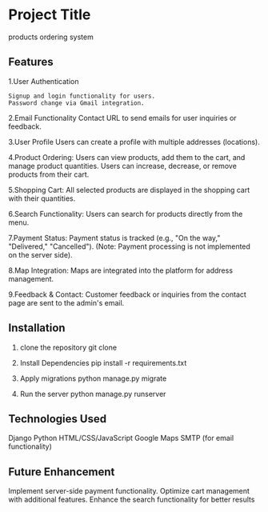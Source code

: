 # Project Title
products ordering system 

## Features

1.User Authentication

    Signup and login functionality for users.
    Password change via Gmail integration.

2.Email Functionality
    Contact URL to send emails for user inquiries or feedback.

3.User Profile
    Users can create a profile with multiple addresses (locations).

4.Product Ordering:
    Users can view products, add them to the cart, and manage product quantities.
    Users can increase, decrease, or remove products from their cart.

5.Shopping Cart:
    All selected products are displayed in the shopping cart with their quantities.


6.Search Functionality:
     Users can search for products directly from the menu.

7.Payment Status:
     Payment status is tracked (e.g., "On the way," "Delivered," "Cancelled"). (Note: Payment processing is not implemented on the server side).


8.Map Integration:
     Maps are integrated into the platform for address management.

9.Feedback & Contact:
     Customer feedback or inquiries from the contact page are sent to the admin's email.

## Installation

1. clone the repository
   git clone <repository-url>

2. Install Dependencies
    pip install -r requirements.txt

3. Apply migrations
   python manage.py migrate

4. Run the server
   python manage.py runserver



## Technologies Used

Django
Python
HTML/CSS/JavaScript
Google Maps 
SMTP (for email functionality)


## Future Enhancement

Implement server-side payment functionality.
Optimize cart management with additional features.
Enhance the search functionality for better results
